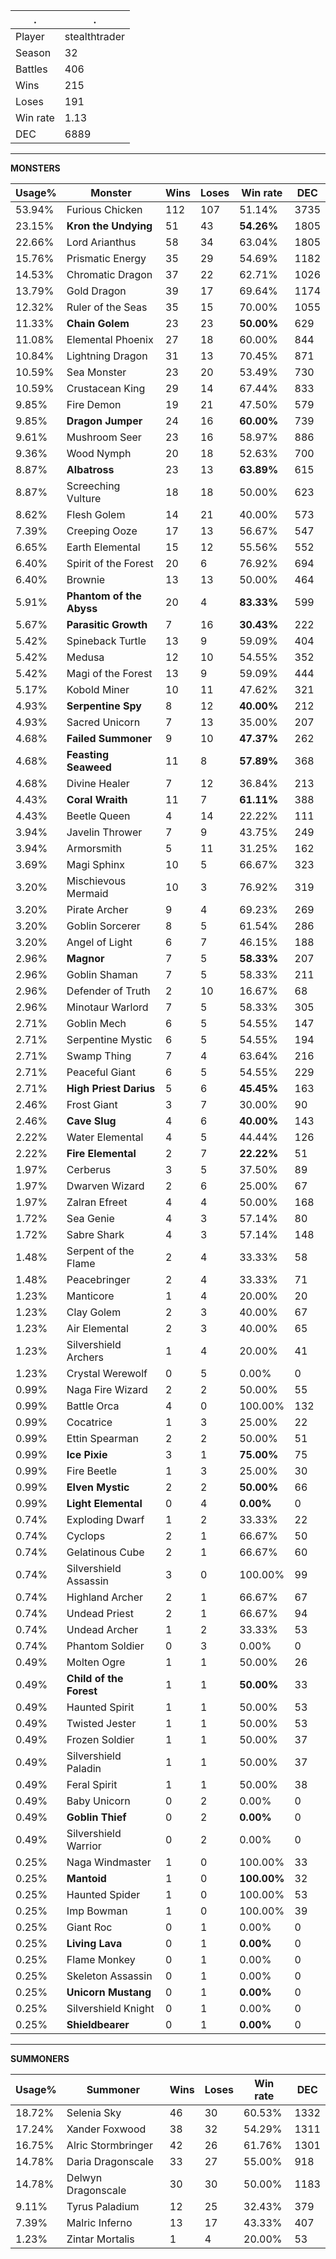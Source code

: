 .|.
|-|-
Player|stealthtrader
Season|32
Battles|406
Wins|215
Loses|191
Win rate|1.13
DEC|6889

---
**MONSTERS**

Usage%|Monster|Wins|Loses|Win rate|DEC|
-|-|-|-|-|-|
53.94%|Furious Chicken|112|107|51.14%|3735|
23.15%|**Kron the Undying**|51|43|**54.26%**|1805|
22.66%|Lord Arianthus|58|34|63.04%|1805|
15.76%|Prismatic Energy|35|29|54.69%|1182|
14.53%|Chromatic Dragon|37|22|62.71%|1026|
13.79%|Gold Dragon|39|17|69.64%|1174|
12.32%|Ruler of the Seas|35|15|70.00%|1055|
11.33%|**Chain Golem**|23|23|**50.00%**|629|
11.08%|Elemental Phoenix|27|18|60.00%|844|
10.84%|Lightning Dragon|31|13|70.45%|871|
10.59%|Sea Monster|23|20|53.49%|730|
10.59%|Crustacean King|29|14|67.44%|833|
9.85%|Fire Demon|19|21|47.50%|579|
9.85%|**Dragon Jumper**|24|16|**60.00%**|739|
9.61%|Mushroom Seer|23|16|58.97%|886|
9.36%|Wood Nymph|20|18|52.63%|700|
8.87%|**Albatross**|23|13|**63.89%**|615|
8.87%|Screeching Vulture|18|18|50.00%|623|
8.62%|Flesh Golem|14|21|40.00%|573|
7.39%|Creeping Ooze|17|13|56.67%|547|
6.65%|Earth Elemental|15|12|55.56%|552|
6.40%|Spirit of the Forest|20|6|76.92%|694|
6.40%|Brownie|13|13|50.00%|464|
5.91%|**Phantom of the Abyss**|20|4|**83.33%**|599|
5.67%|**Parasitic Growth**|7|16|**30.43%**|222|
5.42%|Spineback Turtle|13|9|59.09%|404|
5.42%|Medusa|12|10|54.55%|352|
5.42%|Magi of the Forest|13|9|59.09%|444|
5.17%|Kobold Miner|10|11|47.62%|321|
4.93%|**Serpentine Spy**|8|12|**40.00%**|212|
4.93%|Sacred Unicorn|7|13|35.00%|207|
4.68%|**Failed Summoner**|9|10|**47.37%**|262|
4.68%|**Feasting Seaweed**|11|8|**57.89%**|368|
4.68%|Divine Healer|7|12|36.84%|213|
4.43%|**Coral Wraith**|11|7|**61.11%**|388|
4.43%|Beetle Queen|4|14|22.22%|111|
3.94%|Javelin Thrower|7|9|43.75%|249|
3.94%|Armorsmith|5|11|31.25%|162|
3.69%|Magi Sphinx|10|5|66.67%|323|
3.20%|Mischievous Mermaid|10|3|76.92%|319|
3.20%|Pirate Archer|9|4|69.23%|269|
3.20%|Goblin Sorcerer|8|5|61.54%|286|
3.20%|Angel of Light|6|7|46.15%|188|
2.96%|**Magnor**|7|5|**58.33%**|207|
2.96%|Goblin Shaman|7|5|58.33%|211|
2.96%|Defender of Truth|2|10|16.67%|68|
2.96%|Minotaur Warlord|7|5|58.33%|305|
2.71%|Goblin Mech|6|5|54.55%|147|
2.71%|Serpentine Mystic|6|5|54.55%|194|
2.71%|Swamp Thing|7|4|63.64%|216|
2.71%|Peaceful Giant|6|5|54.55%|229|
2.71%|**High Priest Darius**|5|6|**45.45%**|163|
2.46%|Frost Giant|3|7|30.00%|90|
2.46%|**Cave Slug**|4|6|**40.00%**|143|
2.22%|Water Elemental|4|5|44.44%|126|
2.22%|**Fire Elemental**|2|7|**22.22%**|51|
1.97%|Cerberus|3|5|37.50%|89|
1.97%|Dwarven Wizard|2|6|25.00%|67|
1.97%|Zalran Efreet|4|4|50.00%|168|
1.72%|Sea Genie|4|3|57.14%|80|
1.72%|Sabre Shark|4|3|57.14%|148|
1.48%|Serpent of the Flame|2|4|33.33%|58|
1.48%|Peacebringer|2|4|33.33%|71|
1.23%|Manticore|1|4|20.00%|20|
1.23%|Clay Golem|2|3|40.00%|67|
1.23%|Air Elemental|2|3|40.00%|65|
1.23%|Silvershield Archers|1|4|20.00%|41|
1.23%|Crystal Werewolf|0|5|0.00%|0|
0.99%|Naga Fire Wizard|2|2|50.00%|55|
0.99%|Battle Orca|4|0|100.00%|132|
0.99%|Cocatrice|1|3|25.00%|22|
0.99%|Ettin Spearman|2|2|50.00%|51|
0.99%|**Ice Pixie**|3|1|**75.00%**|75|
0.99%|Fire Beetle|1|3|25.00%|30|
0.99%|**Elven Mystic**|2|2|**50.00%**|66|
0.99%|**Light Elemental**|0|4|**0.00%**|0|
0.74%|Exploding Dwarf|1|2|33.33%|22|
0.74%|Cyclops|2|1|66.67%|50|
0.74%|Gelatinous Cube|2|1|66.67%|60|
0.74%|Silvershield Assassin|3|0|100.00%|99|
0.74%|Highland Archer|2|1|66.67%|67|
0.74%|Undead Priest|2|1|66.67%|94|
0.74%|Undead Archer|1|2|33.33%|53|
0.74%|Phantom Soldier|0|3|0.00%|0|
0.49%|Molten Ogre|1|1|50.00%|26|
0.49%|**Child of the Forest**|1|1|**50.00%**|33|
0.49%|Haunted Spirit|1|1|50.00%|53|
0.49%|Twisted Jester|1|1|50.00%|53|
0.49%|Frozen Soldier|1|1|50.00%|37|
0.49%|Silvershield Paladin|1|1|50.00%|37|
0.49%|Feral Spirit|1|1|50.00%|38|
0.49%|Baby Unicorn|0|2|0.00%|0|
0.49%|**Goblin Thief**|0|2|**0.00%**|0|
0.49%|Silvershield Warrior|0|2|0.00%|0|
0.25%|Naga Windmaster|1|0|100.00%|33|
0.25%|**Mantoid**|1|0|**100.00%**|32|
0.25%|Haunted Spider|1|0|100.00%|53|
0.25%|Imp Bowman|1|0|100.00%|39|
0.25%|Giant Roc|0|1|0.00%|0|
0.25%|**Living Lava**|0|1|**0.00%**|0|
0.25%|Flame Monkey|0|1|0.00%|0|
0.25%|Skeleton Assassin|0|1|0.00%|0|
0.25%|**Unicorn Mustang**|0|1|**0.00%**|0|
0.25%|Silvershield Knight|0|1|0.00%|0|
0.25%|**Shieldbearer**|0|1|**0.00%**|0|

---
**SUMMONERS**

Usage%|Summoner|Wins|Loses|Win rate|DEC|
-|-|-|-|-|-|
18.72%|Selenia Sky|46|30|60.53%|1332|
17.24%|Xander Foxwood|38|32|54.29%|1311|
16.75%|Alric Stormbringer|42|26|61.76%|1301|
14.78%|Daria Dragonscale|33|27|55.00%|918|
14.78%|Delwyn Dragonscale|30|30|50.00%|1183|
9.11%|Tyrus Paladium|12|25|32.43%|379|
7.39%|Malric Inferno|13|17|43.33%|407|
1.23%|Zintar Mortalis|1|4|20.00%|53|
